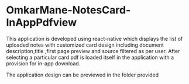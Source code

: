 # OmkarMane-NotesCard-InAppPdfview
This application is developed using react-native which displays the list of uploaded notes with customized card design including document description,title ,first page preview and source filtered as per user.
After selecting a particular card pdf is loaded itself in the application with a provision for in-app download.

The application design can be previewed in the folder provided
